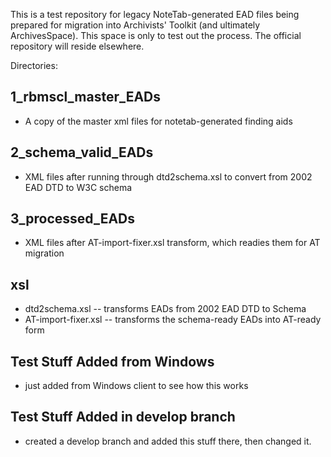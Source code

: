 This is a test repository for legacy NoteTab-generated EAD files being prepared for migration into Archivists' Toolkit (and ultimately ArchivesSpace). This space is only to test out the process. The official repository will reside elsewhere.

Directories:

1_rbmscl_master_EADs
--------------------
* A copy of the master xml files for notetab-generated finding aids

2_schema_valid_EADs
-------------------
* XML files after running through dtd2schema.xsl to convert from 2002 EAD DTD to W3C schema

3_processed_EADs
----------------
* XML files after AT-import-fixer.xsl transform, which readies them for AT migration

xsl
---
* dtd2schema.xsl -- transforms EADs from 2002 EAD DTD to Schema
* AT-import-fixer.xsl -- transforms the schema-ready EADs into AT-ready form

Test Stuff Added from Windows
------------------------
* just added from Windows client to see how this works

Test Stuff Added in develop branch
----------------------------------
* created a develop branch and added this stuff there, then changed it.
